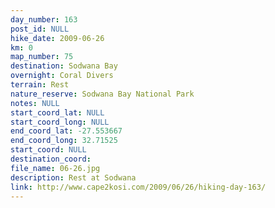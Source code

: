 ```yaml
---
day_number: 163
post_id: NULL
hike_date: 2009-06-26
km: 0
map_number: 75
destination: Sodwana Bay
overnight: Coral Divers
terrain: Rest
nature_reserve: Sodwana Bay National Park
notes: NULL
start_coord_lat: NULL
start_coord_long: NULL
end_coord_lat: -27.553667
end_coord_long: 32.71525
start_coord: NULL
destination_coord: 
file_name: 06-26.jpg
description: Rest at Sodwana
link: http://www.cape2kosi.com/2009/06/26/hiking-day-163/
---
```

